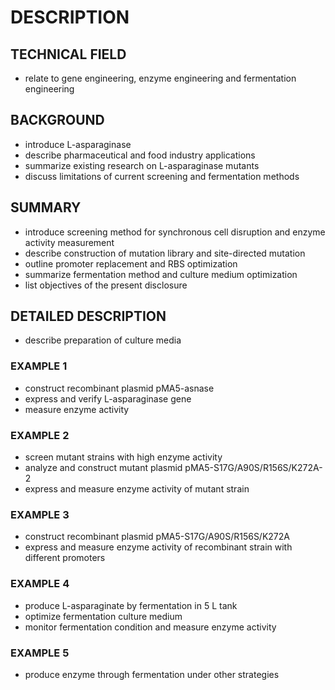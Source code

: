 # DESCRIPTION

## TECHNICAL FIELD

- relate to gene engineering, enzyme engineering and fermentation engineering

## BACKGROUND

- introduce L-asparaginase
- describe pharmaceutical and food industry applications
- summarize existing research on L-asparaginase mutants
- discuss limitations of current screening and fermentation methods

## SUMMARY

- introduce screening method for synchronous cell disruption and enzyme activity measurement
- describe construction of mutation library and site-directed mutation
- outline promoter replacement and RBS optimization
- summarize fermentation method and culture medium optimization
- list objectives of the present disclosure

## DETAILED DESCRIPTION

- describe preparation of culture media

### EXAMPLE 1

- construct recombinant plasmid pMA5-asnase
- express and verify L-asparaginase gene
- measure enzyme activity

### EXAMPLE 2

- screen mutant strains with high enzyme activity
- analyze and construct mutant plasmid pMA5-S17G/A90S/R156S/K272A-2
- express and measure enzyme activity of mutant strain

### EXAMPLE 3

- construct recombinant plasmid pMA5-S17G/A90S/R156S/K272A
- express and measure enzyme activity of recombinant strain with different promoters

### EXAMPLE 4

- produce L-asparaginate by fermentation in 5 L tank
- optimize fermentation culture medium
- monitor fermentation condition and measure enzyme activity

### EXAMPLE 5

- produce enzyme through fermentation under other strategies

